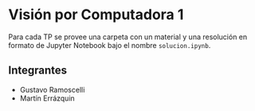 # Visión por Computadora 1

Para cada TP se provee una carpeta con un material y una resolución en formato de Jupyter Notebook bajo el nombre `solucion.ipynb`.

## Integrantes 


* Gustavo Ramoscelli
* Martín Errázquin


